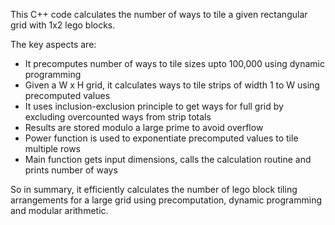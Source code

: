 This C++ code calculates the number of ways to tile a given rectangular grid with 1x2 lego blocks.

The key aspects are:

- It precomputes number of ways to tile sizes upto 100,000 using dynamic programming
- Given a W x H grid, it calculates ways to tile strips of width 1 to W using precomputed values
- It uses inclusion-exclusion principle to get ways for full grid by excluding overcounted ways from strip totals
- Results are stored modulo a large prime to avoid overflow
- Power function is used to exponentiate precomputed values to tile multiple rows
- Main function gets input dimensions, calls the calculation routine and prints number of ways

So in summary, it efficiently calculates the number of lego block tiling arrangements for a large grid using precomputation, dynamic programming and modular arithmetic.